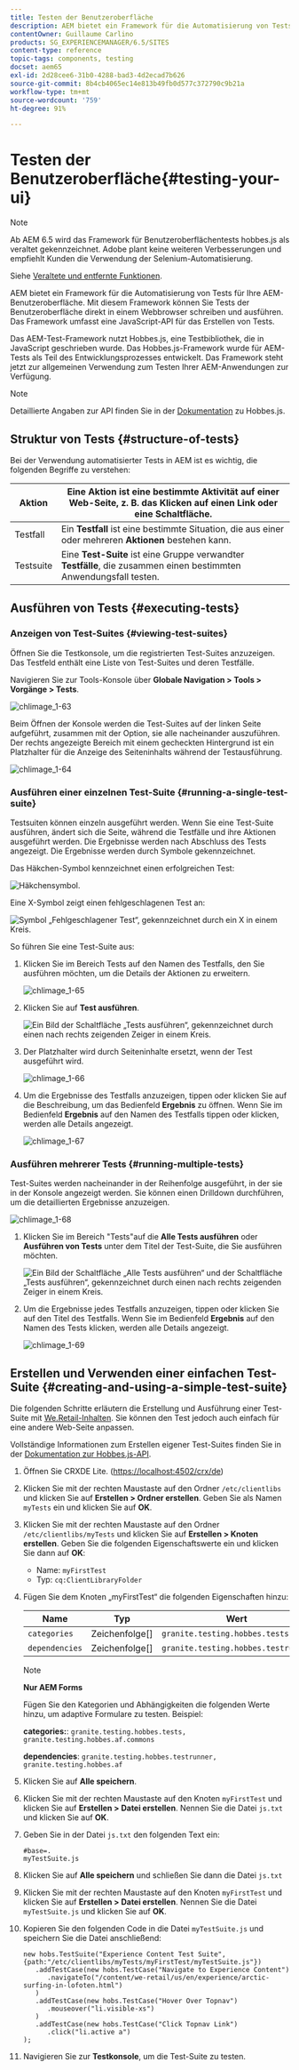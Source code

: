```yaml
---
title: Testen der Benutzeroberfläche
description: AEM bietet ein Framework für die Automatisierung von Tests für Ihre AEM-Benutzeroberfläche
contentOwner: Guillaume Carlino
products: SG_EXPERIENCEMANAGER/6.5/SITES
content-type: reference
topic-tags: components, testing
docset: aem65
exl-id: 2d28cee6-31b0-4288-bad3-4d2ecad7b626
source-git-commit: 8b4cb4065ec14e813b49fb0d577c372790c9b21a
workflow-type: tm+mt
source-wordcount: '759'
ht-degree: 91%

---
```


# Testen der Benutzeroberfläche{#testing-your-ui}

>[!NOTE]
>
>Ab AEM 6.5 wird das Framework für Benutzeroberflächentests hobbes.js als veraltet gekennzeichnet. Adobe plant keine weiteren Verbesserungen und empfiehlt Kunden die Verwendung der Selenium-Automatisierung.
>
>Siehe [Veraltete und entfernte Funktionen](/help/release-notes/deprecated-removed-features.md).

AEM bietet ein Framework für die Automatisierung von Tests für Ihre AEM-Benutzeroberfläche. Mit diesem Framework können Sie Tests der Benutzeroberfläche direkt in einem Webbrowser schreiben und ausführen. Das Framework umfasst eine JavaScript-API für das Erstellen von Tests.

Das AEM-Test-Framework nutzt Hobbes.js, eine Testbibliothek, die in JavaScript geschrieben wurde. Das Hobbes.js-Framework wurde für AEM-Tests als Teil des Entwicklungsprozesses entwickelt. Das Framework steht jetzt zur allgemeinen Verwendung zum Testen Ihrer AEM-Anwendungen zur Verfügung.

>[!NOTE]
>
>Detaillierte Angaben zur API finden Sie in der [Dokumentation](https://developer.adobe.com/experience-manager/reference-materials/6-5/test-api/index.html) zu Hobbes.js.

## Struktur von Tests {#structure-of-tests}

Bei der Verwendung automatisierter Tests in AEM ist es wichtig, die folgenden Begriffe zu verstehen:

| Aktion | Eine **Aktion** ist eine bestimmte Aktivität auf einer Web-Seite, z. B. das Klicken auf einen Link oder eine Schaltfläche. |
|---|---|
| Testfall | Ein **Testfall** ist eine bestimmte Situation, die aus einer oder mehreren **Aktionen** bestehen kann. |
| Testsuite | Eine **Test-Suite** ist eine Gruppe verwandter **Testfälle**, die zusammen einen bestimmten Anwendungsfall testen. |

## Ausführen von Tests {#executing-tests}

### Anzeigen von Test-Suites {#viewing-test-suites}

Öffnen Sie die Testkonsole, um die registrierten Test-Suites anzuzeigen. Das Testfeld enthält eine Liste von Test-Suites und deren Testfälle.

Navigieren Sie zur Tools-Konsole über **Globale Navigation > Tools > Vorgänge > Tests**.

![chlimage_1-63](assets/chlimage_1-63.png)

Beim Öffnen der Konsole werden die Test-Suites auf der linken Seite aufgeführt, zusammen mit der Option, sie alle nacheinander auszuführen. Der rechts angezeigte Bereich mit einem gecheckten Hintergrund ist ein Platzhalter für die Anzeige des Seiteninhalts während der Testausführung.

![chlimage_1-64](assets/chlimage_1-64.png)

### Ausführen einer einzelnen Test-Suite {#running-a-single-test-suite}

Testsuiten können einzeln ausgeführt werden. Wenn Sie eine Test-Suite ausführen, ändert sich die Seite, während die Testfälle und ihre Aktionen ausgeführt werden. Die Ergebnisse werden nach Abschluss des Tests angezeigt. Die Ergebnisse werden durch Symbole gekennzeichnet.

Das Häkchen-Symbol kennzeichnet einen erfolgreichen Test: 

![Häkchensymbol.](do-not-localize/chlimage_1-2.png)

Eine X-Symbol zeigt einen fehlgeschlagenen Test an:

![Symbol „Fehlgeschlagener Test“, gekennzeichnet durch ein X in einem Kreis.](do-not-localize/chlimage_1-3.png)

So führen Sie eine Test-Suite aus:

1. Klicken Sie im Bereich Tests auf den Namen des Testfalls, den Sie ausführen möchten, um die Details der Aktionen zu erweitern.

   ![chlimage_1-65](assets/chlimage_1-65.png)

1. Klicken Sie auf **Test ausführen**.

   ![Ein Bild der Schaltfläche „Tests ausführen“, gekennzeichnet durch einen nach rechts zeigenden Zeiger in einem Kreis.](do-not-localize/chlimage_1-4.png)

1. Der Platzhalter wird durch Seiteninhalte ersetzt, wenn der Test ausgeführt wird.

   ![chlimage_1-66](assets/chlimage_1-66.png)

1. Um die Ergebnisse des Testfalls anzuzeigen, tippen oder klicken Sie auf die Beschreibung, um das Bedienfeld **Ergebnis** zu öffnen. Wenn Sie im Bedienfeld **Ergebnis** auf den Namen des Testfalls tippen oder klicken, werden alle Details angezeigt.

   ![chlimage_1-67](assets/chlimage_1-67.png)

### Ausführen mehrerer Tests {#running-multiple-tests}

Test-Suites werden nacheinander in der Reihenfolge ausgeführt, in der sie in der Konsole angezeigt werden. Sie können einen Drilldown durchführen, um die detaillierten Ergebnisse anzuzeigen.

![chlimage_1-68](assets/chlimage_1-68.png)

1. Klicken Sie im Bereich &quot;Tests&quot;auf die **Alle Tests ausführen** oder **Ausführen von Tests** unter dem Titel der Test-Suite, die Sie ausführen möchten.

   ![Ein Bild der Schaltfläche „Alle Tests ausführen“ und der Schaltfläche „Tests ausführen“, gekennzeichnet durch einen nach rechts zeigenden Zeiger in einem Kreis.](do-not-localize/chlimage_1-5.png)

1. Um die Ergebnisse jedes Testfalls anzuzeigen, tippen oder klicken Sie auf den Titel des Testfalls. Wenn Sie im Bedienfeld **Ergebnis** auf den Namen des Tests klicken, werden alle Details angezeigt.

   ![chlimage_1-69](assets/chlimage_1-69.png)

## Erstellen und Verwenden einer einfachen Test-Suite {#creating-and-using-a-simple-test-suite}

Die folgenden Schritte erläutern die Erstellung und Ausführung einer Test-Suite mit [We.Retail-Inhalten](/help/sites-developing/we-retail.md). Sie können den Test jedoch auch einfach für eine andere Web-Seite anpassen.

Vollständige Informationen zum Erstellen eigener Test-Suites finden Sie in der [Dokumentation zur Hobbes.js-API](https://developer.adobe.com/experience-manager/reference-materials/6-5/test-api/index.html).

1. Öffnen Sie CRXDE Lite. ([https://localhost:4502/crx/de](https://localhost:4502/crx/de))
1. Klicken Sie mit der rechten Maustaste auf den Ordner `/etc/clientlibs` und klicken Sie auf **Erstellen > Ordner erstellen**. Geben Sie als Namen `myTests` ein und klicken Sie auf **OK**.
1. Klicken Sie mit der rechten Maustaste auf den Ordner `/etc/clientlibs/myTests` und klicken Sie auf **Erstellen > Knoten erstellen**. Geben Sie die folgenden Eigenschaftswerte ein und klicken Sie dann auf **OK**:

   * Name: `myFirstTest`
   * Typ: `cq:ClientLibraryFolder`

1. Fügen Sie dem Knoten „myFirstTest“ die folgenden Eigenschaften hinzu:

   | Name | Typ | Wert |
   |---|---|---|
   | `categories` | Zeichenfolge[] | `granite.testing.hobbes.tests` |
   | `dependencies` | Zeichenfolge[] | `granite.testing.hobbes.testrunner` |

   >[!NOTE]
   >
   >**Nur AEM Forms**
   >
   >
   >Fügen Sie den Kategorien und Abhängigkeiten die folgenden Werte hinzu, um adaptive Formulare zu testen. Beispiel:
   >
   >
   >**categories:**: `granite.testing.hobbes.tests, granite.testing.hobbes.af.commons`
   >
   >
   >**dependencies**: `granite.testing.hobbes.testrunner, granite.testing.hobbes.af`

1. Klicken Sie auf **Alle speichern**.
1. Klicken Sie mit der rechten Maustaste auf den Knoten `myFirstTest` und klicken Sie auf **Erstellen > Datei erstellen**. Nennen Sie die Datei `js.txt` und klicken Sie auf **OK**.
1. Geben Sie in der Datei `js.txt` den folgenden Text ein:

   ```
   #base=.
   myTestSuite.js
   ```

1. Klicken Sie auf **Alle speichern** und schließen Sie dann die Datei `js.txt`
1. Klicken Sie mit der rechten Maustaste auf den Knoten `myFirstTest` und klicken Sie auf **Erstellen > Datei erstellen**. Nennen Sie die Datei `myTestSuite.js` und klicken Sie auf **OK**.
1. Kopieren Sie den folgenden Code in die Datei `myTestSuite.js` und speichern Sie die Datei anschließend:

   ```
   new hobs.TestSuite("Experience Content Test Suite", {path:"/etc/clientlibs/myTests/myFirstTest/myTestSuite.js"})
      .addTestCase(new hobs.TestCase("Navigate to Experience Content")
         .navigateTo("/content/we-retail/us/en/experience/arctic-surfing-in-lofoten.html")
      )
      .addTestCase(new hobs.TestCase("Hover Over Topnav")
         .mouseover("li.visible-xs")
      )
      .addTestCase(new hobs.TestCase("Click Topnav Link")
         .click("li.active a")
   );
   ```

1. Navigieren Sie zur **Testkonsole**, um die Test-Suite zu testen.
